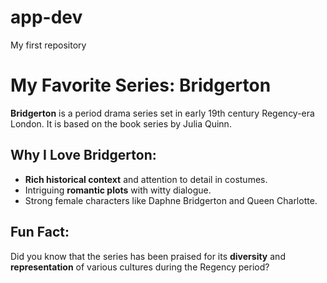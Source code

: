 # app-dev
My first repository

# My Favorite Series: Bridgerton

**Bridgerton** is a period drama series set in early 19th century Regency-era London. It is based on the book series by Julia Quinn.

## Why I Love Bridgerton:
- **Rich historical context** and attention to detail in costumes.
- Intriguing **romantic plots** with witty dialogue.
- Strong female characters like Daphne Bridgerton and Queen Charlotte.

## Fun Fact:
Did you know that the series has been praised for its **diversity** and **representation** of various cultures during the Regency period?
